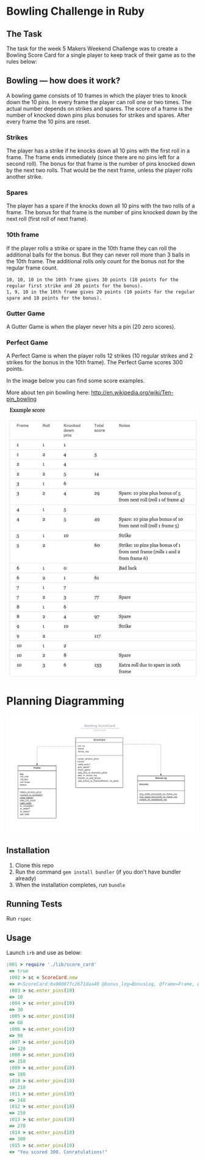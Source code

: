 Bowling Challenge in Ruby
=================

## The Task

The task for the week 5 Makers Weekend Challenge was to create a Bowling Score Card for a single player to keep track of their game as to the rules below:

## Bowling — how does it work?

A bowling game consists of 10 frames in which the player tries to knock down the 10 pins. In every frame the player can roll one or two times. The actual number depends on strikes and spares. The score of a frame is the number of knocked down pins plus bonuses for strikes and spares. After every frame the 10 pins are reset.

### Strikes

The player has a strike if he knocks down all 10 pins with the first roll in a frame. The frame ends immediately (since there are no pins left for a second roll). The bonus for that frame is the number of pins knocked down by the next two rolls. That would be the next frame, unless the player rolls another strike.

### Spares

The player has a spare if the knocks down all 10 pins with the two rolls of a frame. The bonus for that frame is the number of pins knocked down by the next roll (first roll of next frame).

### 10th frame

If the player rolls a strike or spare in the 10th frame they can roll the additional balls for the bonus. But they can never roll more than 3 balls in the 10th frame. The additional rolls only count for the bonus not for the regular frame count.

    10, 10, 10 in the 10th frame gives 30 points (10 points for the regular first strike and 20 points for the bonus).
    1, 9, 10 in the 10th frame gives 20 points (10 points for the regular spare and 10 points for the bonus).

### Gutter Game

A Gutter Game is when the player never hits a pin (20 zero scores).

### Perfect Game

A Perfect Game is when the player rolls 12 strikes (10 regular strikes and 2 strikes for the bonus in the 10th frame). The Perfect Game scores 300 points.

In the image below you can find some score examples.

More about ten pin bowling here: http://en.wikipedia.org/wiki/Ten-pin_bowling

![Ten Pin Score Example](images/example_ten_pin_scoring.png)

Planning Diagramming
===
![Planning UML Diagram](images/bowling_score_card.png)

## Installation

1. Clone this repo
2. Run the command ```gem install bundler``` (if you don't have bundler already)
3. When the installation completes, run ```bundle```

## Running Tests

Run ```rspec```

## Usage
Launch ```irb``` and use as below:
```ruby
:001 > require './lib/score_card'
 => true 
 :002 > sc = ScoreCard.new
 => #<ScoreCard:0x00007fc2671daa48 @bonus_log=BonusLog, @frame=Frame, @roll_no=0> 
 :003 > sc.enter_pins(10)
 => 10 
 :004 > sc.enter_pins(10)
 => 30 
 :005 > sc.enter_pins(10)
 => 60 
 :006 > sc.enter_pins(10)
 => 90 
 :007 > sc.enter_pins(10)
 => 120 
 :008 > sc.enter_pins(10)
 => 150 
 :009 > sc.enter_pins(10)
 => 180 
 :010 > sc.enter_pins(10)
 => 210 
 :011 > sc.enter_pins(10)
 => 240 
 :012 > sc.enter_pins(10)
 => 250 
 :013 > sc.enter_pins(10)
 => 270 
 :014 > sc.enter_pins(10)
 => 300 
 :015 > sc.enter_pins(10)
 => "You scored 300. Conratulations!" 
 ```
 